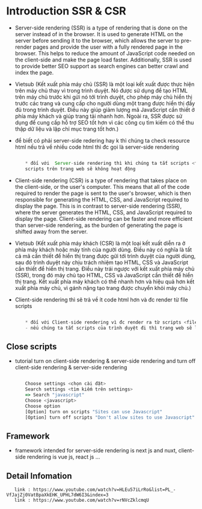# Introduction SSR & CSR 

- Server-side rendering (SSR) is a type of rendering that is done on the server instead of in the browser. It is used to generate HTML on the server before sending it to the browser, which allows the server to pre-render pages and provide the user with a fully rendered page in the browser. This helps to reduce the amount of JavaScript code needed on the client-side and make the page load faster. Additionally, SSR is used to provide better SEO support as search engines can better crawl and index the page.
- Vietsub (Kết xuất phía máy chủ (SSR) là một loại kết xuất được thực hiện trên máy chủ thay vì trong trình duyệt. Nó được sử dụng để tạo HTML trên máy chủ trước khi gửi nó tới trình duyệt, cho phép máy chủ hiển thị trước các trang và cung cấp cho người dùng một trang được hiển thị đầy đủ trong trình duyệt. Điều này giúp giảm lượng mã JavaScript cần thiết ở phía máy khách và giúp trang tải nhanh hơn. Ngoài ra, SSR được sử dụng để cung cấp hỗ trợ SEO tốt hơn vì các công cụ tìm kiếm có thể thu thập dữ liệu và lập chỉ mục trang tốt hơn.)

- để biết có phải server-side redering hay k thì chúng ta check resource html nếu trả về nhiều code html thì đc gọi là server-side rendering

```js

       * đối với  Server-side rendering thì khi chúng ta tắt scripts <file js> đi thì sẽ không bị ảnh hưởng gì nhưng
       scripts trên trang web sẽ không hoạt động

```

- Client-side rendering (CSR) is a type of rendering that takes place on the client-side, or the user's computer. This means that all of the code required to render the page is sent to the user's browser, which is then responsible for generating the HTML, CSS, and JavaScript required to display the page. This is in contrast to server-side rendering (SSR), where the server generates the HTML, CSS, and JavaScript required to display the page. Client-side rendering can be faster and more efficient than server-side rendering, as the burden of generating the page is shifted away from the server.
- Vietsub (Kết xuất phía máy khách (CSR) là một loại kết xuất diễn ra ở phía máy khách hoặc máy tính của người dùng. Điều này có nghĩa là tất cả mã cần thiết để hiển thị trang được gửi tới trình duyệt của người dùng, sau đó trình duyệt này chịu trách nhiệm tạo HTML, CSS và JavaScript cần thiết để hiển thị trang. Điều này trái ngược với kết xuất phía máy chủ (SSR), trong đó máy chủ tạo HTML, CSS và JavaScript cần thiết để hiển thị trang. Kết xuất phía máy khách có thể nhanh hơn và hiệu quả hơn kết xuất phía máy chủ, vì gánh nặng tạo trang được chuyển khỏi máy chủ.)

- Client-side rendering thì sẽ trả về ít code html hơn và đc render từ file scripts

```js

       * đối với Client-side rendering vì đc render ra từ scripts <file js>.
       - nếu chúng ta tắt scripts của trình duyệt đi thì trang web sẽ lỗi và mất một số phần hiển thị vì scripts đã bị tắt

```

## Close scripts 

- tutorial turn on client-side rendering & server-side rendering and turn off client-side rendering & server-side rendering

```js

       Choose settings <chọn cài đặt>
       Search settings <tìm kiếm trên settings>
       => Search "javascript"
       Choose <javascript>
       Choose option
       [Option] turn on scripts "Sites can use Javascript"
       [Option] turn off scripts "Don't allow sites to use Javascript"

```

## Framework 

- framework intended for server-side rendering is next js and nuxt, client-side rendering is vue js, react js ...

## Detail Infomation

       link : https://www.youtube.com/watch?v=HLEu57iLrRo&list=PL_-VfJajZj0VatBpaXkEHK_UPHL7dW6I3&index=3
       link : https://www.youtube.com/watch?v=rNVcZklcmqU


























